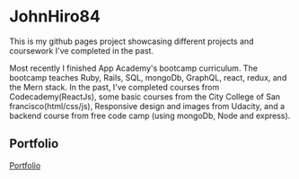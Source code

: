 # JohnHiro84

This is my github pages project showcasing 
different projects and coursework I've completed in the past.


Most recently I finished App Academy's bootcamp
curriculum. The bootcamp teaches Ruby, Rails, SQL, mongoDb, GraphQL, react, redux, and the Mern stack.
In the past, I've completed courses
from Codecademy(ReactJs), some basic courses from 
the City College of San francisco(html/css/js),
Responsive design and images from Udacity, and 
a backend course from free code camp (using mongoDb,
Node and express).

## Portfolio
[Portfolio](https://bit.ly/3dOGoZM)



